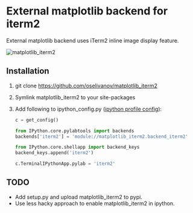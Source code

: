 # External matplotlib backend for iterm2

External matplotlib backend uses iTerm2 inline image display feature.

![matplotlib_iterm2](https://github.com/oselivanov/matplotlib_iterm2/raw/master/demo.png)

## Installation

 1. git clone https://github.com/oselivanov/matplotlib_iterm2
 2. Symlink matplotlib_iterm2 to your site-packages
 3. Add following to ipython_config.py ([ipython profile config](https://ipython.org/ipython-doc/dev/config/intro.html)):

    ```python
    c = get_config()

    from IPython.core.pylabtools import backends
    backends['iterm2'] = 'module://matplotlib_iterm2.backend_iterm2'

    from IPython.core.shellapp import backend_keys
    backend_keys.append('iterm2')

    c.TerminalIPythonApp.pylab = 'iterm2'
    ```

## TODO

 - Add setup.py and upload matplotlib_iterm2 to pypi.
 - Use less hacky approach to enable matplotlib_iterm2 in ipython.
